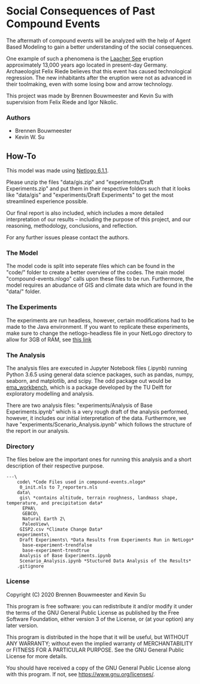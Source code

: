 # Social Consequences of Past Compound Events

The aftermath of compound events will be analyzed with the help of Agent Based Modeling to gain a better understanding of the social consequences. 

One example of such a phenomena is the [Laacher See](https://en.wikipedia.org/wiki/Laacher_See) eruption approximately 13,000 years ago located in present-day Germany. Archaeologist Felix Riede believes that this event has caused technological regression. The new inhabitants after the eruption were not as advanced in their toolmaking, even with some losing bow and arrow technology. 

This project was made by Brennen Bouwmeester and Kevin Su with supervision from Felix Riede and Igor Nikolic. 

### Authors

- Brennen Bouwmeester
- Kevin W. Su

## How-To
This model was made using [Netlogo 6.1.1](http://ccl.northwestern.edu/netlogo/).

Please unzip the files "data/gis.zip" and "experiments/Draft Experiments.zip" and put them in their respective folders such that it looks like "data/gis" and "experiments/Draft Experiments" to get the most streamlined experience possible.

Our final report is also included, which includes a more detailed interpretation of our results – including the purpose of this project, and our reasoning, methodology, conclusions, and reflection.

For any further issues please contact the authors. 

### The Model
The model code is split into seperate files which can be found in the "code/" folder to create a better overview of the codes. The main model "compound-events.nlogo" calls upon these files to be run. Furthermore, the model requires an abudance of GIS and climate data which are found in the "data/" folder.

### The Experiments
The experiments are run headless, however, certain modifications had to be made to the Java environment. If you want to replicate these experiments, make sure to change the netlogo-headless file in your NetLogo directory to allow for 3GB of RAM, see [this link](https://github.com/NetLogo/NetLogo/wiki/Optimizing-NetLogo-Runs)

### The Analysis
The analysis files are executed in Jupyter Notebook files (.ipynb) running Python 3.6.5 using general data science packages, such as pandas, numpy, seaborn, and matplotlib, and scipy. The odd package out would be [ema_workbench](https://emaworkbench.readthedocs.io/en/latest/), which is a package developed by the TU Delft for exploratory modelling and analysis.

There are two analysis files: "experiments/Analysis of Base Experiments.ipynb" which is a very rough draft of the analysis performed, however, it includes our initial interpretation of the data. Furthermore, we have "experiments/Scenario_Analysis.ipynb" which follows the structure of the report in our analysis. 

### Directory

The files below are the important ones for running this analysis and a short description of their respective purpose.

```
---\
    code\ *Code Files used in compound-events.nlogo*
	 0_init.nls to 7_reporters.nls 
    data\
	 gis\ *contains altitude, terrain roughness, landmass shape, temperature, and precipitation data*
	  EPHA\
	  GEBCO\
	  Natural Earth 2\
	  PaleoView\
	 GISP2.csv *Climate Change Data*
    experiments\
	 Draft Experiments\ *Data Results from Experiments Run in NetLogo*
	  base-experiment-trendfalse
	  base-experiment-trendtrue
	 Analysis of Base Experiments.ipynb
	 Scenario_Analysis.ipynb *Stuctured Data Analysis of the Results*
    .gitignore
```
    
### License
Copyright (C) 2020  Brennen Bouwmeester and Kevin Su

This program is free software: you can redistribute it and/or modify
it under the terms of the GNU General Public License as published by
the Free Software Foundation, either version 3 of the License, or
(at your option) any later version.

This program is distributed in the hope that it will be useful,
but WITHOUT ANY WARRANTY; without even the implied warranty of
MERCHANTABILITY or FITNESS FOR A PARTICULAR PURPOSE.  See the
GNU General Public License for more details.

You should have received a copy of the GNU General Public License
along with this program.  If not, see <https://www.gnu.org/licenses/>.


